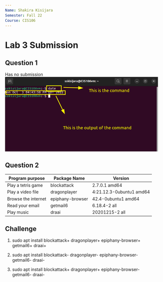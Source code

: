 ```yaml
---
Name: Shakira Kisijara
Semester: Fall 22
Course: CIS106
---
```


# Lab 3 Submission

## Question 1
Has no submission
![date](date-command.png)

## Question 2

| Program purpose     | Package Name     | Version                  |
| ------------------- | ---------------- | ------------------------ |
| Play a tetris game  | blockattack      | 2.7.0.1 amd64            |
| Play a video file   | dragonplayer     | 4:21.12.3-0ubuntu1 amd64 |
| Browse the internet | epiphany-browser | 42.4-0ubuntu1 amd64      |
| Read your email     | getmail6         | 6.18.4-2 all             |
| Play music          | draai            | 20201215-2 all           |

## Challenge 

1. sudo apt install blockattack+ dragonplayer+ epiphany-browser+ getmail6+ draai+
   
2. sudo apt install blockattack- dragonplayer- epiphany-browser- getmail6- draai-
   
3. sudo apt install blockattack+ dragonplayer+ epiphany-browser- getmail6- draai-

